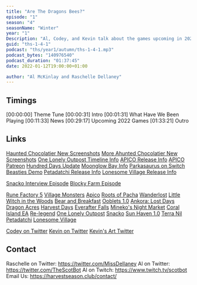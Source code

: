 ```yaml
---
title: "Are The Dragons Bees?"
episode: "1"
season: "4"
seasonName: "Winter"
year: "1"
Description: "Al, Codey, and Kevin talk about the games upcoming in 2022"
guid: "ths-1-4-1"
podcast: "ths/year1/autumn/ths-1-4-1.mp3"
podcast_bytes: "140976540"
podcast_duration: "01:37:45"
date: 2022-01-12T19:00:00+01:00

author: "Al McKinlay and Raschelle Dellaney"
---
```


## Timings

[00:00:00] Theme Tune
[00:00:31] Intro
[00:01:31] What Have We Been Playing
[00:11:33] News
[00:29:17] Upcoming 2022 Games
[01:33:21] Outro

## Links

[Haunted Chocolatier New Screenshots](https://www.hauntedchocolatier.net/2021/12/25/progress-update/)
[More Ahunted Chocolatier New Screenshots](https://twitter.com/ConcernedApe/status/1477179573410222082)
[One Lonely Outpost Timeline Info](https://www.kickstarter.com/projects/aurorianstudios/one-lonely-outpost/posts/3389731)
[APICO Release Info](https://www.guilded.gg/TNgineers/blog/Announcements/TNgineers-2022)
[APICO Patreon](https://www.patreon.com/tngineers)
[Hundred Days Update](https://twitter.com/brokenarmsgames/status/1473307787048505348)
[Moonglow Bay Info](https://twitter.com/MoonglowBay/status/1474025192276086790)
[Parkasaurus on Switch](https://twitter.com/Nibellion/status/1471168748501544973)
[Beasties Demo](https://www.kickstarter.com/projects/rokaplay/beasties-a-adorable-monster-trainer-match-3-and-farming-game/posts/3400645)
[Petadatchi Release Info](https://twitter.com/AtooiLLC/status/1475585910657982467)
[Lonesome Village Release Info](https://twitter.com/OgrePixel/status/1479914878181810179)

[Snacko Interview Episode](https://www.harvestseason.club/episode/year1/summer/1-2-2-snacko-interview/)
[Blocky Farm Episode](https://www.harvestseason.club/episode/year1/autumn/1-3-2-blocky-farm/)



[Rune Factory 5](https://www.nintendo.com/games/detail/rune-factory-5-switch/)
[Village Monsters](https://store.steampowered.com/app/679830/Village_Monsters/)
[Apico](https://store.steampowered.com/app/1390190/APICO/)
[Roots of Pacha](https://store.steampowered.com/app/1245560/Roots_of_Pacha/)
[Wanderlost](https://store.steampowered.com/app/1403030/Wanderlost/)
[Little Witch in the Woods](https://store.steampowered.com/app/1594940/Little_Witch_in_the_Woods/)
[Bear and Breakfast](https://www.bear.game/)
[Ooblets 1.0](https://ooblets.com/)
[Ankora: Lost Days](https://store.steampowered.com/app/1647770/Ankora_Lost_Days/)
[Dragon Acres](https://store.steampowered.com/app/1400030/Dragon_Acres/)
[Harvest Days](https://store.steampowered.com/app/1515320/Harvest_Days/)
[Everafter Falls](https://store.steampowered.com/app/1416960/Everafter_Falls/)
[Mineko's Night Market](http://minekosnightmarket.com/)
[Coral Island EA](https://store.steampowered.com/app/1158160/Coral_Island/)
[Re-legend](https://store.steampowered.com/app/823950/ReLegend/)
[One Lonely Outpost](https://store.steampowered.com/app/1465550/One_Lonely_Outpost/)
[Snacko](https://www.snacko.land/)
[Sun Haven 1.0](https://store.steampowered.com/app/1432860/Sun_Haven/)
[Terra Nil](https://store.steampowered.com/app/1593030/Terra_Nil/)
[Petadatchi](https://www.atooi.com/petadachi)
[Lonesome Village](https://store.steampowered.com/app/1418360/Lonesome_Village/)



[Codey on Twitter](https://twitter.com/CodeyMathis)
[Kevin on Twitter](https://twitter.com/koopaprez)
[Kevin's Art Twitter](https://twitter.com/spritersquared)

## Contact

Raschelle on Twitter: https://twitter.com/MissDellaney
Al on Twitter: https://twitter.com/TheScotBot
Al on Twitch: https://www.twitch.tv/scotbot
Email Us: https://harvestseason.club/contact/

